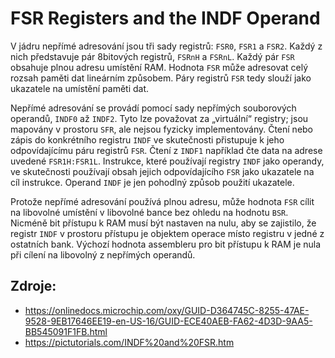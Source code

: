 # FSR Registers and the INDF Operand

V jádru nepřímé adresování jsou tři sady registrů: `FSR0`, `FSR1` a `FSR2`. Každý z nich představuje pár 8bitových registrů, `FSRnH` a `FSRnL`. Každý pár `FSR` obsahuje plnou adresu umístění RAM. Hodnota `FSR` může adresovat celý rozsah paměti dat lineárním způsobem. Páry registrů `FSR` tedy slouží jako ukazatele na umístění paměti dat.

Nepřímé adresování se provádí pomocí sady nepřímých souborových operandů, `INDF0` až `INDF2`. Tyto lze považovat za „virtuální“ registry; jsou mapovány v prostoru `SFR`, ale nejsou fyzicky implementovány. Čtení nebo zápis do konkrétního registru `INDF` ve skutečnosti přistupuje k jeho odpovídajícímu páru registrů `FSR`. Čtení z `INDF1` například čte data na adrese uvedené `FSR1H:FSR1L`. Instrukce, které používají registry `INDF` jako operandy, ve skutečnosti používají obsah jejich odpovídajícího `FSR` jako ukazatele na cíl instrukce. Operand `INDF` je jen pohodlný způsob použití ukazatele.

Protože nepřímé adresování používá plnou adresu, může hodnota `FSR` cílit na libovolné umístění v libovolné bance bez ohledu na hodnotu `BSR`. Nicméně bit přístupu k RAM musí být nastaven na nulu, aby se zajistilo, že registr `INDF` v prostoru přístupu je objektem operace místo registru v jedné z ostatních bank. Výchozí hodnota assembleru pro bit přístupu k RAM je nula při cílení na libovolný z nepřímých operandů.

## Zdroje:
- https://onlinedocs.microchip.com/oxy/GUID-D364745C-8255-47AE-9528-9EB17646EE19-en-US-16/GUID-ECE40AEB-FA62-4D3D-9AA5-BB545091F1FB.html
- https://pictutorials.com/INDF%20and%20FSR.htm